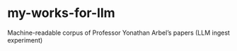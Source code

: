 # my-works-for-llm
Machine-readable corpus of Professor Yonathan Arbel’s papers (LLM ingest experiment)

